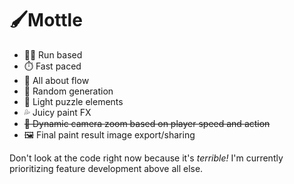 # 🖌️Mottle

- 🏃‍♀️ Run based
- ⏱️ Fast paced
- 🌊 All about flow
- 🎲 Random generation
- 🧩 Light puzzle elements
- 💦 Juicy paint FX
- ~~🔎 Dynamic camera zoom based on player speed and action~~
- 🖼️ Final paint result image export/sharing

Don't look at the code right now because it's _terrible!_ I'm currently prioritizing feature development above all else.
